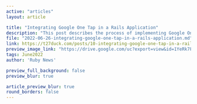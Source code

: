 ```yaml
---
active: "articles"
layout: article

title: "Integrating Google One Tap in a Rails Application"
description: "This post describes the process of implementing Google One Tap into your Rails application."
file: "2022-06-26-integrating-google-one-tap-in-a-rails-application.md"
link: https://t27duck.com/posts/10-integrating-google-one-tap-in-a-rails-application
preview_image_link: "https://drive.google.com/uc?export=view&id=1YeRk7FWye2Xb8DHYC0gRNRnY6oLiDJhK"
tags: June2022
author: 'Ruby News'

preview_full_background: false
preview_blur: true

article_preview_blur: true
round_borders: false
---
```

